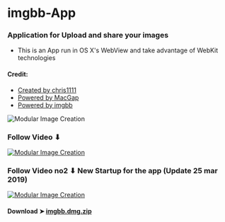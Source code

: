 # imgbb-App

### Application for Upload and share your images
- This is an App run in OS X's WebView and take advantage of WebKit technologies

#### Credit:
- [Created by chris1111](https://github.com/chris1111)
- [Powered by MacGap](https://github.com/MacGapProject)
- [Powered by imgbb](https://fr.imgbb.com)

![Modular Image Creation](https://i.ibb.co/sFwmV1D/Capture-d-cran-le-2019-03-24-15-24-30.png)

### Follow Video ⬇︎
               
[![Modular Image Creation](https://i.ibb.co/xJXXcWg/imgbb.png)](https://youtu.be/tF4tdWaK5hU)

### Follow Video no2 ⬇︎ New Startup for the app (Update 25 mar 2019)
               
[![Modular Image Creation](https://i.ibb.co/8KM4KRg/Capture-d-cran-le-2019-03-25-22-35-02.png)](https://youtu.be/kz-qLZrwR0w)


#### Download ➤ [imgbb.dmg.zip ](https://github.com/chris1111/imgbb-App/releases/tag/V1)
